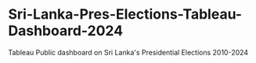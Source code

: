 # Sri-Lanka-Pres-Elections-Tableau-Dashboard-2024
Tableau Public dashboard on Sri Lanka's Presidential Elections 2010-2024
